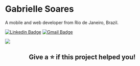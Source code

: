 # Gabrielle Soares

 A mobile and web developer from Rio de Janeiro, Brazil. 
 
[![Linkedin Badge](https://img.shields.io/badge/-Gabrielle%20Soares-aa132d?style=flat-square&logo=Linkedin&logoColor=white&link=https://www.linkedin.com/in/devgabrielle/)](https://www.linkedin.com/in/devgabrielle/) 
[![Gmail Badge](https://img.shields.io/badge/-gabriellesoares.pc@gmail.com-aa132d?style=flat-square&logo=Gmail&logoColor=white&link=mailto:gabriellesoares.pc@gmail.com)](mailto:gabriellesoares.pc@gmail.com)


<img 
     src="https://media3.giphy.com/media/LmNwrBhejkK9EFP504/giphy.gif" />


	

<h2 align="center"> Give a ⭐️ if this project helped you! <h2/>
